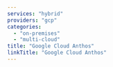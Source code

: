 ```yaml
---
services: "hybrid"
providers: "gcp"
categories:
  - "on-premises"
  - "multi-cloud"
title: "Google Cloud Anthos"
linkTitle: "Google Cloud Anthos"
---
```

